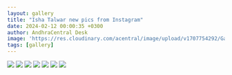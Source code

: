 ```yaml
---
layout: gallery
title: "Isha Talwar new pics from Instagram"
date: 2024-02-12 00:00:35 +0300
author: AndhraCentral Desk
image: 'https://res.cloudinary.com/acentral/image/upload/v1707754292/Galleries/284192-zubhq1dh_dvhqx8.jpg'
tags: [gallery]
---
```


<div class="gallery-box">
  <div class="gallery">
    <img src="https://res.cloudinary.com/acentral/image/upload/v1707754292/Galleries/284192-zubhq1dh_dvhqx8.jpg" loading="lazy">
    <img src="https://res.cloudinary.com/acentral/image/upload/v1707754280/Galleries/284188-ht6kqq5s_cardky.jpg" loading="lazy">
    <img src="https://res.cloudinary.com/acentral/image/upload/v1707754277/Galleries/284189-rj55auba_a3nhvf.jpg" loading="lazy">
    <img src="https://res.cloudinary.com/acentral/image/upload/v1707754274/Galleries/284187-by4vdkq3_vktwzy.webp" loading="lazy">
    <img src="https://res.cloudinary.com/acentral/image/upload/v1707754271/Galleries/284186-2zlg29gh_jlg5r9.jpg" loading="lazy">
    <img src="https://res.cloudinary.com/acentral/image/upload/v1707754266/Galleries/284190-xpzve2pl_zzdrh9.jpg" loading="lazy">    
    <img src="https://res.cloudinary.com/acentral/image/upload/v1707754260/Galleries/284184-ka332nfa_iect9l.webp" loading="lazy">    
  </div>
</div>
